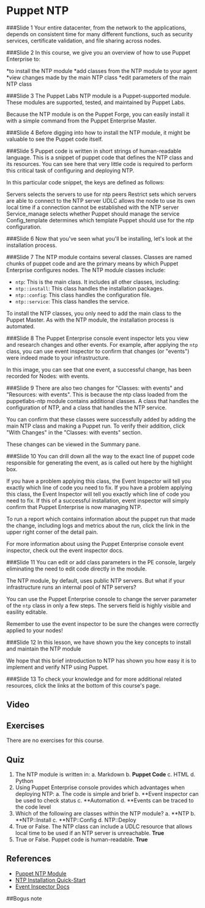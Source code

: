 # Puppet NTP

###Slide 1
Your entire datacenter, from the network to the applications, depends on consistent time for many different functions, such as security services, certificate validation, and file sharing across nodes.


###Slide 2
In this course, we give you an overview of how to use Puppet Enterprise to:

*to install the NTP module 
*add classes from the NTP module to your agent 
*view changes made by the main NTP class
*edit parameters of the main NTP class


###Slide 3
The Puppet Labs NTP module is a Puppet-supported module. These modules are supported, tested, and maintained by Puppet Labs. 

Because the NTP module is on the Puppet Forge, you can easily install it with a simple command from the Puppet Enterprise Master.


###Slide 4
Before digging into how to install the NTP module, it might be valuable to see the Puppet code itself.

###Slide 5
Puppet code is written in short strings of human-readable language. This is a snippet of puppet code that defines the NTP class and its resources. You can see here that very little code is required to perform this critical task of configuring and deploying NTP. 

In this particular code snippet, the keys are defined as follows:

Servers selects the servers to use for ntp peers
Restrict sets which servers are able to connect to the NTP server
UDLC allows the node to use its own local time if a connection cannot be established with the NTP server
Service_manage selects whether Puppet should manage the service
Config_template determines which template Puppet should use for the ntp configuration.


###Slide 6
Now that you've seen what you'll be installing, let's look at the installation process.

###Slide 7
The NTP module contains several classes. Classes are named chunks of puppet code and are the primary means by which Puppet Enterprise configures nodes. The NTP module classes include:
 
* `ntp`: This is the main class. It includes all other classes, including:
* `ntp::install`: This class handles the installation packages.
* `ntp::config`: This class handles the configuration file.
* `ntp::service`: This class handles the service.

To install the NTP classes, you only need to add the main class to the Puppet Master. As with the NTP module, the installation process is automated. 


###Slide 8
The Puppet Enterprise console event inspector lets you view and research changes and other events. For example, after applying the `ntp` class, you can use event inspector to confirm that changes (or "events") were indeed made to your infrastructure. 

In this image, you can see that one event, a successful change, has been recorded for Nodes: with events. 




###Slide 9
There are also two changes for "Classes: with events" and "Resources: with events". This is because the ntp class loaded from the puppetlabs-ntp module contains additional classes. A class that handles the configuration of NTP, and a class that handles the NTP service.

You can confirm that these classes were successfully added by adding the main NTP class and making a Puppet run. To verify their addition,  click "With Changes" in the "Classes: with events" section. 

These changes can be viewed in the Summary pane.


###Slide 10
You can drill down all the way to the exact line of puppet code responsible for generating the event, as is called out here by the highlight box. 

If you have a problem applying this class, the Event Inspector will tell you exactly which line of code you need to fix. If you have a problem applying this class, the Event Inspector will tell you exactly which line of code you need to fix. If this of a successful installation, event inspector will simply confirm that Puppet Enterprise is now managing NTP.

To run a report which contains information about the puppet run that made the change, including logs and metrics about the run, click the link in the upper right corner of the detail pain. 

For more information about using the Puppet Enterprise console event inspector, check out the event inspector docs. 


###Slide 11
You can edit or add class parameters in the PE console, largely eliminating the need to edit code directly in the module. 

The NTP module, by default, uses public NTP servers. But what if your infrastructure runs an internal pool of NTP servers? 

You can use the Puppet Enterprise console to change the server parameter of the `ntp` class in only a few steps. The servers field is highly visible and easility editable.

Remember to use the event inspector to be sure the changes were correctly applied to your nodes!


###Slide 12
In this lesson, we have shown you the key concepts to install and maintain the NTP module

We hope that this brief introduction to NTP has shown you how easy it is to implement and verify NTP using Puppet.


###Slide 13
To check your knowledge and for more additional related resources,  click the links at the bottom of this course's page.





## Video ##

## Exercises ##
There are no exercises for this course.

## Quiz ##

1. The NTP module is written in:
	a. Markdown
	b. **Puppet Code**
	c. HTML	
	d. Python
2. Using Puppet Enterprise console provides which advantages when deploying NTP:
	a. The code is simple and brief
	b. **Event inspector can be used to check status
	c. **Automation
	d. **Events can be traced to the code level
3. Which of the following are classes within the NTP module?
	a. **NTP
	b. **NTP::Install
	c. **NTP::Config
	d. NTP::Deploy
4. True or False. The NTP class can include a UDLC resource that allows local time to be used if an NTP server is unreachable. **True**
5. True or False. Puppet code is human-readable. **True**

## References ##
* [Puppet NTP Module](https://forge.puppetlabs.com/puppetlabs/ntp)
* [NTP Installation Quick-Start](https://docs.puppetlabs.com/pe/latest/quick_start_ntp.html)
* [Event Inspector Docs](https://docs.puppetlabs.com/pe/latest/console_event-inspector.html)

##Bogus note